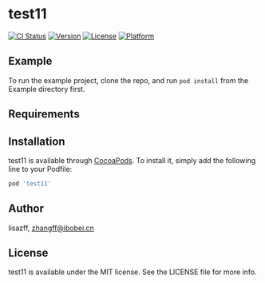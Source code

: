 # test11

[![CI Status](https://img.shields.io/travis/lisazff/test11.svg?style=flat)](https://travis-ci.org/lisazff/test11)
[![Version](https://img.shields.io/cocoapods/v/test11.svg?style=flat)](https://cocoapods.org/pods/test11)
[![License](https://img.shields.io/cocoapods/l/test11.svg?style=flat)](https://cocoapods.org/pods/test11)
[![Platform](https://img.shields.io/cocoapods/p/test11.svg?style=flat)](https://cocoapods.org/pods/test11)

## Example

To run the example project, clone the repo, and run `pod install` from the Example directory first.

## Requirements

## Installation

test11 is available through [CocoaPods](https://cocoapods.org). To install
it, simply add the following line to your Podfile:

```ruby
pod 'test11'
```

## Author

lisazff, zhangff@ibobei.cn

## License

test11 is available under the MIT license. See the LICENSE file for more info.
